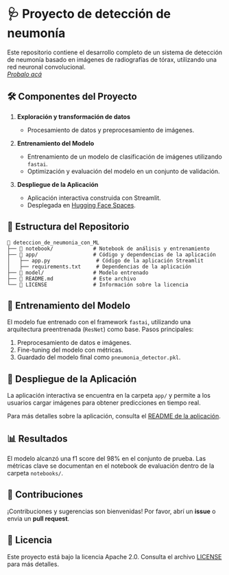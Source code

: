 
# 🩺 Proyecto de detección de neumonía  

Este repositorio contiene el desarrollo completo de un sistema de detección de neumonía basado en imágenes de radiografías de tórax, utilizando una red neuronal convolucional.  
*[Probalo acá](https://huggingface.co/spaces/ramiropm/detector_neumonia)*

## 🛠️ Componentes del Proyecto  
1. **Exploración y transformación de datos**   
   - Procesamiento de datos y preprocesamiento de imágenes.  

2. **Entrenamiento del Modelo**  
   - Entrenamiento de un modelo de clasificación de imágenes utilizando `fastai`.  
   - Optimización y evaluación del modelo en un conjunto de validación.  

3. **Despliegue de la Aplicación**  
   - Aplicación interactiva construida con Streamlit.  
   - Desplegada en [Hugging Face Spaces](https://huggingface.co/spaces).  

## 📂 Estructura del Repositorio  
```
📁 deteccion_de_neumonia_con_ML 
├── 📂 notebook/             # Notebook de análisis y entrenamiento  
├── 📂 app/                  # Código y dependencias de la aplicación  
│   ├── app.py               # Código de la aplicación Streamlit  
│   ├── requirements.txt     # Dependencias de la aplicación  
├── 📂 model/                # Modelo entrenado
├── 📜 README.md             # Este archivo  
└── 📜 LICENSE               # Información sobre la licencia  
```  


## 🧠 Entrenamiento del Modelo  
El modelo fue entrenado con el framework `fastai`, utilizando una arquitectura preentrenada (`ResNet`) como base. Pasos principales:  
1. Preprocesamiento de datos e imágenes.  
2. Fine-tuning del modelo con métricas.  
3. Guardado del modelo final como `pneumonia_detector.pkl`.  

## 🚀 Despliegue de la Aplicación  
La aplicación interactiva se encuentra en la carpeta `app/` y permite a los usuarios cargar imágenes para obtener predicciones en tiempo real.  

Para más detalles sobre la aplicación, consulta el [README de la aplicación](app/README.md).  

## 📊 Resultados  
El modelo alcanzó una f1 score del 98% en el conjunto de prueba. Las métricas clave se documentan en el notebook de evaluación dentro de la carpeta `notebooks/`.  

## 🤝 Contribuciones  
¡Contribuciones y sugerencias son bienvenidas! Por favor, abrí un **issue** o envia un **pull request**.  

## 📜 Licencia  
Este proyecto está bajo la licencia Apache 2.0. Consulta el archivo [LICENSE](LICENSE) para más detalles.  
